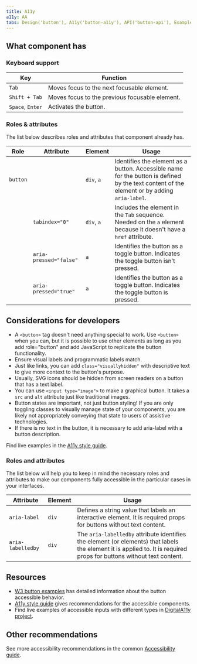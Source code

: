 ```yaml
---
title: A11y
a11y: AA
tabs: Design('button'), A11y('button-a11y'), API('button-api'), Example('button-code'), Changelog('button-changelog')
---
```


## What component has

### Keyboard support

| Key              | Function                                       |
| ---------------- | ---------------------------------------------- |
| `Tab`            | Moves focus to the next focusable element.     |
| `Shift + Tab`    | Moves focus to the previous focusable element. |
| `Space`, `Enter` | Activates the button.                          |

### Roles & attributes

The list below describes roles and attributes that component already has.

| Role     | Attribute              | Element    | Usage                                                                                                                                       |
| -------- | ---------------------- | ---------- | ------------------------------------------------------------------------------------------------------------------------------------------- |
| `button` |                        | `div`, `a` | Identifies the element as a button. Accessible name for the button is defined by the text content of the element or by adding `aria-label`. |
|          | `tabindex="0"`         | `div`, `a` | Includes the element in the `Tab` sequence. Needed on the `a` element because it doesn't have a `href` attribute.                          |
|          | `aria-pressed="false"` | `a`        | Identifies the button as a toggle button. Indicates the toggle button isn’t pressed.                                                       |
|          | `aria-pressed="true"`  | `a`        | Identifies the button as a toggle button. Indicates the toggle button is pressed.                                                           |

## Considerations for developers

- A `<button>` tag doesn't need anything special to work. Use `<button>` when you can, but it is possible to use other elements as long as you add role="button" and add JavaScript to replicate the button functionality.
- Ensure visual labels and programmatic labels match.
- Just like links, you can add `class="visuallyhidden"` with descriptive text to give more context to the button's purpose.
- Usually, SVG icons should be hidden from screen readers on a button that has a text label.
- You can use `<input type="image">` to make a graphical button. It takes a `src` and `alt` attribute just like traditional images.
- Button states are important, not just button styling! If you are only toggling classes to visually manage state of your components, you are likely not appropriately conveying that state to users of assistive technologies.
- If there is no text in the button, it is necessary to add aria-label with a button description.

Find live examples in the [A11y style guide](https://a11y-style-guide.com/style-guide/section-general.html).

### Roles and attributes

The list below will help you to keep in mind the necessary roles and attributes to make our components fully accessible in the particular cases in your interfaces.

| Attribute         | Element | Usage                                                                                                                                                                 |
| ----------------- | ------- | --------------------------------------------------------------------------------------------------------------------------------------------------------------------- |
| `aria-label`      | `div`   | Defines a string value that labels an interactive element. It is required props for buttons without text content.                                                     |
| `aria-labelledby` | `div`   | The `aria-labelledby` attribute identifies the element (or elements) that labels the element it is applied to. It is required props for buttons without text content. |

## Resources

- [W3 button examples](https://www.w3.org/TR/wai-aria-practices-1.1/examples/button/button.html) has detailed information about the button accessible behavior.
- [A11y style guide](https://a11y-style-guide.com/style-guide/section-general.html) gives recommendations for the accessible components.
- Find live examples of accessible inputs with different types in [DigitalA11y project](https://www.digitala11y.com/demos/accessibility-of-html-input-types-examples/).

## Other recommendations

See more accessibility recommendations in the common [Accessibility guide](/core-principles/a11y/a11y).
